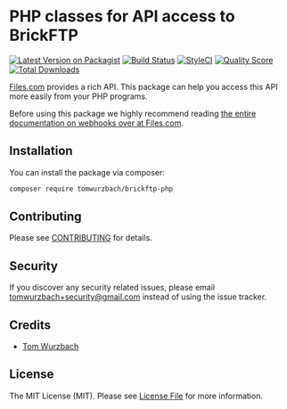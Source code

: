 # PHP classes for API access to BrickFTP

[![Latest Version on Packagist](https://img.shields.io/packagist/v/tomwurzbach/brickftp-php.svg?style=flat-square)](https://packagist.org/packages/tomwurzbach/brickftp-php)
[![Build Status](https://img.shields.io/travis/tomwurzbach/brickftp-php/master.svg?style=flat-square)](https://travis-ci.org/tomwurzbach/brickftp-php)
[![StyleCI](https://styleci.io/repos/7548986/shield?branch=master)](https://styleci.io/repos/7548986)
[![Quality Score](https://img.shields.io/scrutinizer/g/tomwurzbach/brickftp-php.svg?style=flat-square)](https://scrutinizer-ci.com/g/tomwurzbach/brickftp-php)
[![Total Downloads](https://img.shields.io/packagist/dt/tomwurzbach/brickftp-php.svg?style=flat-square)](https://packagist.org/packages/tomwurzbach/brickftp-php)

[Files.com](https://files.com) provides a rich API. This package can help you access this API more easily from your PHP programs.

Before using this package we highly recommend reading [the entire documentation on webhooks over at Files.com](https://developers.brickftp.com/).

## Installation

You can install the package via composer:

```bash
composer require tomwurzbach/brickftp-php
```

## Contributing

Please see [CONTRIBUTING](CONTRIBUTING.md) for details.

## Security

If you discover any security related issues, please email tomwurzbach+security@gmail.com instead of using the issue tracker.

## Credits

- [Tom Wurzbach](https://github.com/tomwurzbach)

## License

The MIT License (MIT). Please see [License File](LICENSE.md) for more information.
